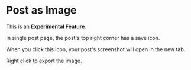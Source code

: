 # Post as Image

This is an **Experimental Feature**.

In single post page, the post's top right corner has a save icon.

When you click this icon, your post's screenshot will open in the new tab.

Right click to export the image.
